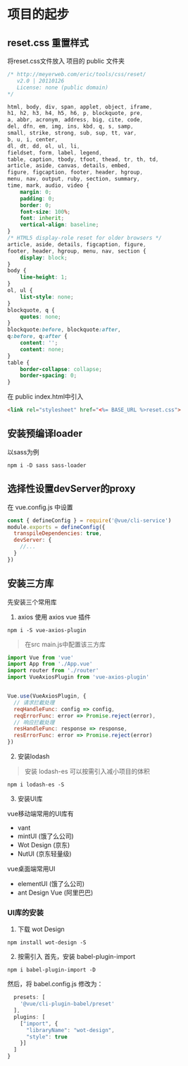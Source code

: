 # 项目的起步

## reset.css 重置样式
将reset.css文件放入 项目的 public 文件夹
```css
/* http://meyerweb.com/eric/tools/css/reset/ 
   v2.0 | 20110126
   License: none (public domain)
*/

html, body, div, span, applet, object, iframe,
h1, h2, h3, h4, h5, h6, p, blockquote, pre,
a, abbr, acronym, address, big, cite, code,
del, dfn, em, img, ins, kbd, q, s, samp,
small, strike, strong, sub, sup, tt, var,
b, u, i, center,
dl, dt, dd, ol, ul, li,
fieldset, form, label, legend,
table, caption, tbody, tfoot, thead, tr, th, td,
article, aside, canvas, details, embed, 
figure, figcaption, footer, header, hgroup, 
menu, nav, output, ruby, section, summary,
time, mark, audio, video {
	margin: 0;
	padding: 0;
	border: 0;
	font-size: 100%;
	font: inherit;
	vertical-align: baseline;
}
/* HTML5 display-role reset for older browsers */
article, aside, details, figcaption, figure, 
footer, header, hgroup, menu, nav, section {
	display: block;
}
body {
	line-height: 1;
}
ol, ul {
	list-style: none;
}
blockquote, q {
	quotes: none;
}
blockquote:before, blockquote:after,
q:before, q:after {
	content: '';
	content: none;
}
table {
	border-collapse: collapse;
	border-spacing: 0;
}
```

在 public index.html中引入
```html
<link rel="stylesheet" href="<%= BASE_URL %>reset.css">
```

## 安装预编译loader
以sass为例
```
npm i -D sass sass-loader
```

## 选择性设置devServer的proxy
在 vue.config.js 中设置
```js
const { defineConfig } = require('@vue/cli-service')
module.exports = defineConfig({
  transpileDependencies: true,
  devServer: {
    //...
  }
})
```

## 安装三方库
先安装三个常用库
1. axios 使用 axios vue 插件
```
npm i -S vue-axios-plugin
```
> 在src main.js中配置该三方库
```js
import Vue from 'vue'
import App from './App.vue'
import router from './router'
import VueAxiosPlugin from 'vue-axios-plugin'


Vue.use(VueAxiosPlugin, {
  // 请求拦截处理
  reqHandleFunc: config => config,
  reqErrorFunc: error => Promise.reject(error),
  // 响应拦截处理
  resHandleFunc: response => response,
  resErrorFunc: error => Promise.reject(error)
})
```

2. 安装lodash
> 安装 lodash-es 可以按需引入减小项目的体积
```shell
npm i lodash-es -S
```

3. 安装UI库
 
vue移动端常用的UI库有
 - vant
 - mintUI (饿了么公司)
 - Wot Design (京东)
 - NutUI (京东轻量级)

vue桌面端常用UI
 - elementUI (饿了么公司)
 - ant Design Vue (阿里巴巴)  
 
 ### UI库的安装
 
 1. 下载 wot Design
 ```shell
 npm install wot-design -S
 ```

2. 按需引入
首先，安装 babel-plugin-import
```shell
npm i babel-plugin-import -D
```
然后，将 babel.config.js 修改为：
```js
  presets: [
    '@vue/cli-plugin-babel/preset'
  ],
  plugins: [
    ["import", {
      "libraryName": "wot-design",
      "style": true
    }]
  ]
}
```

